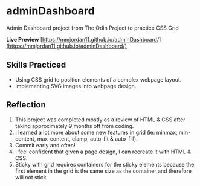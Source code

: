 # adminDashboard
Admin Dashboard project from The Odin Project to practice CSS Grid

**Live Preview** [https://mmjordan11.github.io/adminDashboard/](https://mmjordan11.github.io/adminDashboard/)

## Skills Practiced
- Using CSS grid to position elements of a complex webpage layout.
- Implementing SVG images into webpage design.

## Reflection
1. This project was completed mostly as a review of HTML & CSS after taking approximately 9 months off from coding.
2. I learned a lot more about some new features in grid (ie: minmax, min-content, max-content, clamp, auto-fit & auto-fill).
3. Commit early and often!
4. I feel confident that given a page design, I can recreate it with HTML & CSS.
5. Sticky with grid requires containers for the sticky elements because the first element in the grid is the same size as the container and therefore will not stick.
